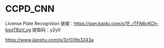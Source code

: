 # CCPD_CNN
License Plate Recognition
链接：https://pan.baidu.com/s/1F_rTFN6cKCh-boqTBzV_vg 
提取码：y2y0 

https://www.jianshu.com/p/3c103fe3243a